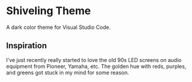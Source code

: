 # Shiveling Theme

A dark color theme for Visual Studio Code.

## Inspiration

I've just recently really started to love the old 90s LED screens on audio equipment from Pioneer, Yamaha, etc. The
golden hue with reds, purples, and greens got stuck in my mind for some reason.


